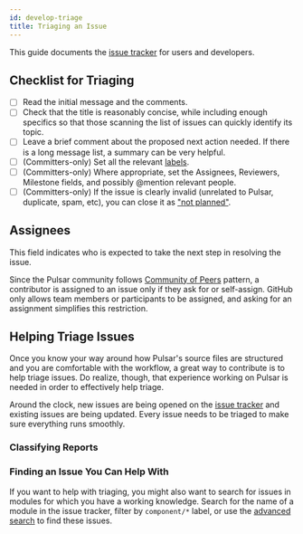 ```yaml
---
id: develop-triage
title: Triaging an Issue
---
```


This guide documents the [issue tracker](https://github.com/apache/pulsar/issues) for users and developers.

## Checklist for Triaging

* [ ] Read the initial message and the comments.
* [ ] Check that the title is reasonably concise, while including enough specifics so that those scanning the list of issues can quickly identify its topic.
* [ ] Leave a brief comment about the proposed next action needed. If there is a long message list, a summary can be very helpful.
* [ ] (Committers-only) Set all the relevant [labels](develop-labels).
* [ ] (Committers-only) Where appropriate, set the Assignees, Reviewers, Milestone fields, and possibly @mention relevant people.
* [ ] (Committers-only) If the issue is clearly invalid (unrelated to Pulsar, duplicate, spam, etc), you can close it as ["not planned"](https://github.blog/changelog/2022-05-19-the-new-github-issues-may-19th-update/).

## Assignees

This field indicates who is expected to take the next step in resolving the issue.

Since the Pulsar community follows [Community of Peers](https://www.apache.org/theapacheway/) pattern, a contributor is assigned to an issue only if they ask for or self-assign. GitHub only allows team members or participants to be assigned, and asking for an assignment simplifies this restriction.

## Helping Triage Issues

Once you know your way around how Pulsar's source files are structured and you are comfortable with the workflow, a great way to contribute is to help triage issues. Do realize, though, that experience working on Pulsar is needed in order to effectively help triage.

Around the clock, new issues are being opened on the [issue tracker](https://github.com/apache/pulsar/issues) and existing issues are being updated. Every issue needs to be triaged to make sure everything runs smoothly.

### Classifying Reports

### Finding an Issue You Can Help With

If you want to help with triaging, you might also want to search for issues in modules for which you have a working knowledge. Search for the name of a module in the issue tracker, filter by `component/*` label, or use the [advanced search](https://github.com/search/advanced) to find these issues.
